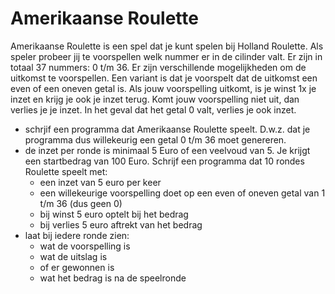 # Amerikaanse Roulette

Amerikaanse Roulette is een spel dat je kunt spelen bij Holland Roulette. Als speler probeer jij te voorspellen welk nummer er in de cilinder valt. Er zijn in totaal 37 nummers: 0 t/m 36. Er zijn verschillende mogelijkheden om de uitkomst te voorspellen. Een variant is dat je voorspelt dat de uitkomst een even of een oneven getal is. Als jouw voorspelling uitkomt, is je winst 1x je inzet en krijg je ook je inzet terug. Komt jouw voorspelling niet uit, dan verlies je je inzet. In het geval dat het getal 0 valt, verlies je ook inzet.
- schrjif een programma dat Amerikaanse Roulette speelt. D.w.z. dat je programma dus willekeurig een getal 0 t/m 36 moet genereren.
- de inzet per ronde is minimaal 5 Euro of een veelvoud van 5. Je krijgt een startbedrag van 100 Euro. Schrijf een programma dat 10 rondes Roulette speelt met:
    - een inzet van 5 euro per keer 
    - een willekeurige voorspelling doet op een even of oneven getal van 1 t/m 36 (dus geen 0)
    - bij winst 5 euro optelt bij het bedrag
    - bij verlies 5 euro aftrekt van het bedrag
- laat bij iedere ronde zien:
    - wat de voorspelling is
    - wat de uitslag is
    - of er gewonnen is
    - wat het bedrag is na de speelronde

